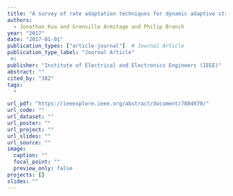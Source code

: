 ```yaml
---
title: "A survey of rate adaptation techniques for dynamic adaptive streaming over HTTP"
authors:
  - Jonathan Kua and Grenville Armitage and Philip Branch
year: "2017"
date: "2017-01-01"
publication_types: ["article-journal"]  # Journal Article
publication_type_label: "Journal Article"
 #s
publisher: "Institute of Electrical and Electronics Engineers (IEEE)"
abstract: ""
cited_by: "382"
tags:
  - 

url_pdf: "https://ieeexplore.ieee.org/abstract/document/7884970/"
url_code: ""
url_dataset: ""
url_poster: ""
url_project: ""
url_slides: ""
url_source: ""
image:
  caption: ""
  focal_point: ""
  preview_only: false
projects: []
slides: ""
---
```

